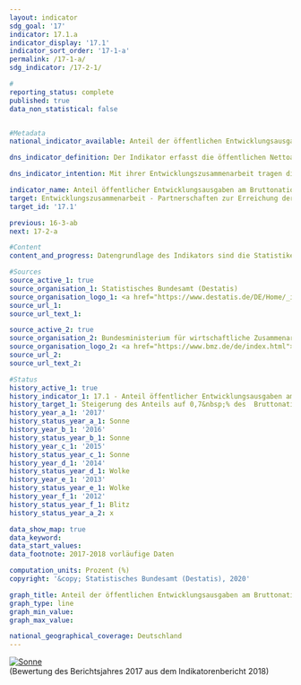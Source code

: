 ```yaml
---                   
layout: indicator                   
sdg_goal: '17'                   
indicator: 17.1.a                   
indicator_display: '17.1'                   
indicator_sort_order: '17-1-a'                   
permalink: /17-1-a/                   
sdg_indicator: /17-2-1/                   

#                   
reporting_status: complete                   
published: true                   
data_non_statistical: false                   


#Metadata                   
national_indicator_available: Anteil der öffentlichen Entwicklungsausgaben am Bruttonationaleinkommen                   

dns_indicator_definition: Der Indikator erfasst die öffentlichen Nettoausgaben für Entwicklungszusammenarbeit (Official Development Assistance, ODA) im Verhältnis zum Bruttonationaleinkommen (BNE).<sub> Text aus dem Indikatorenbericht 2018</sub>                   

dns_indicator_intention: Mit ihrer Entwicklungszusammenarbeit tragen die Industrienationen dazu bei, die weltweite Armut zu mindern, den Frieden zu sichern, humanitäre Notlagen zu lindern und Demokratie zu verwirklichen, die Globalisierung gerecht zu gestalten und die Umwelt zu schützen. Um dieser Verantwortung gerecht zu werden, will die Bundesregierung das ursprünglich bereits für 2015 festgelegte Ziel, den Anteil öffentlicher Entwicklungsausgaben am Bruttonationaleinkommen auf 0,7&nbsp;% zu steigern, bis zum Jahr 2030 erreichen.<sub> Text aus dem Indikatorenbericht 2018</sub>                   

indicator_name: Anteil öffentlicher Entwicklungsausgaben am Bruttonationaleinkommen                   
target: Entwicklungszusammenarbeit - Partnerschaften zur Erreichung der Ziele                   
target_id: '17.1'                   

previous: 16-3-ab                   
next: 17-2-a                   

#Content                    
content_and_progress: Datengrundlage des Indikators sind die Statistiken der Leistungen der deutschen Entwicklungszusammenarbeit, die im Auftrag des Bundesministeriums für wirtschaftliche Zusammenarbeit und Entwicklung vom Statistischen Bundesamt erstellt werden.<br><br>Die Anrechenbarkeit einer Leistung als ODA ist durch die entsprechenden Richtlinien des Entwicklungsausschusses (DAC) der Organisation für wirtschaftliche Zusammenarbeit und Entwicklung (OECD) definiert. Zur ODA zählen vor allem Ausgaben für die finanzielle und technische Zusammenarbeit mit Entwicklungs- und Schwellenländern, humanitäre Hilfe sowie Beiträge für Entwicklungszusammenarbeit an multilaterale Institutionen wie zum Beispiel die Vereinten Nationen, die Europäische Union, die Weltbank oder regionale Entwicklungsbanken. Daneben sind auch Ausgaben für bestimmte Friedensmissionen, der Erlass von Schulden sowie bestimmte Ausgaben für Entwicklung im Geberland, etwa Studienplatzkosten für Studierende aus Entwicklungs- und Schwellenländern oder Ausgaben für entwicklungsspezifische Forschung, als ODA anrechenbar. Im Jahr 2015 fand eine Anpassung der Berechnungsgrundlage der deutschen ODA statt, durch die die Kosten für Unterbringung, Versorgung und Bildung von Flüchtlingen umfassender berücksichtigt wurden. <br><br>Eine Expertengruppe des DAC hat Vorschläge zur Vereinheitlichung und besseren Vergleichbarkeit der Methoden zur Erhebung von ODA-anrechenbaren Ausgaben für Geflüchtete vorgelegt. Diese Vorschläge sollen ab Berichtsjahr 2018 von den Mitgliedsstaaten implementiert werden. Die OECD beziehungsweise der DAC definiert auch die Liste der ODA- fähigen Entwicklungs- und Schwellenländer. Diese umfasst zum einen die am wenigsten entwickelten Länder (LDCs) sowie weitere Länder mit niedrigem und mittlerem Bruttonationaleinkommen pro Kopf. Ausgeschlossen sind Mitglieder der G7 und Russland, der EU sowie EU-Beitrittskandidaten mit festem Beitrittsdatum. Die Liste wird dreijährlich aktualisiert. Veränderungen des Indikators können sich also auch dadurch ergeben, dass einzelne oder mehrere Länder in die Liste aufgenommen werden beziehungsweise aus ihr herausfallen.<br><br>Im Jahr 2017 lag der Anteil der öffentlichen Entwicklungsausgaben am deutschen BNE nach vorläufigen Werten bei 0,66&nbsp;%. Die Netto-ODA-Leistungen betrugen 2017 rund 21,9 Milliarden Euro (vorläufiger Wert), dies bedeutet einen Rückgang um 2,1&nbsp;% im Vergleich zum Vorjahr (22,4 Milliarden Euro). Hierbei ist zu beachten, dass Deutschland in den Jahren 2015 und 2016 einen großen Strom an Zuwandererinnen und Zuwanderern aus Krisengebieten erfahren hat. Leistungen für die Grundversorgung von Asylbewerberinnen und Asylbewerbern aus Entwicklungsländern in Deutschland können als ODA gemeldet werden. Dies ist einer der Hauptgründe für den starken Anstieg der Werte von 2015 und 2016 im Vergleich zu 2014, während für 2017, mit sinkender Zuwanderung, ein leichter Rückgang zu beobachten ist.<br><br>Im internationalen Vergleich war Deutschland 2017 (vorläufige Angaben) absolut gesehen der zweitgrößte Geber von ODA-Mitteln hinter den USA und vor Großbritannien. Bezogen auf das BNE liegt die von Deutschland 2017 erreichte Quote von 0,66&nbsp;% über dem Durchschnittswert der EU-Mitglieder des OECD-Entwicklungsausschusses (0,59%). Relativ gesehen liegt Deutschland damit auf Platz 6 von 29 DAC-Mitgliedsländern. Das internationale Ziel von 0,7&nbsp;% erreichten im Jahr 2017 Schweden, Luxemburg, Norwegen, Dänemark und Großbritannien. <br><br>Neben der öffentlichen Entwicklungszusammenarbeit werden auch von privater Seite Beiträge geleistet, zum Beispiel durch Kirchen, Stiftungen und Verbände. Diese private Entwicklungszusammenarbeit, die nicht ODA-anrechenbar ist, belief sich 2016 auf 1,3 Milliarden Euro, was einem Anteil von 0,04&nbsp;% am Bruttonationaleinkommen entsprach. Private Direktinvestitionen in den Entwicklungs- und Schwellenländern beliefen sich 2016 auf 10,2 Milliarden Euro (aktuellere Werte lagen zu Redaktionsschluss noch nicht vor).<sub> Text aus dem Indikatorenbericht 2018</sub>                   

#Sources
source_active_1: true                           
source_organisation_1: Statistisches Bundesamt (Destatis)                           
source_organisation_logo_1: <a href="https://www.destatis.de/DE/Home/_inhalt.html"><img src="https://g205sdgs.github.io/sdg-indicators/public/logos/destatis.png" alt="Logo Destatis" title="Klicken Sie hier um zu der Homepage der Organisation zu gelangen" /></a>                           
source_url_1:                            
source_url_text_1:                            

source_active_2: true                           
source_organisation_2: Bundesministerium für wirtschaftliche Zusammenarbeit und Entwicklung (BMZ)                           
source_organisation_logo_2: <a href="https://www.bmz.de/de/index.html"><img src="https://g205sdgs.github.io/sdg-indicators/public/logos/bmz.png" alt="Logo BMZ" title="Klicken Sie hier um zu der Homepage der Organisation zu gelangen" /></a>                           
source_url_2:                            
source_url_text_2:                            

#Status                   
history_active_1: true                   
history_indicator_1: 17.1 - Anteil öffentlicher Entwicklungsausgaben am Bruttonationaleinkommen                   
history_target_1: Steigerung des Anteils auf 0,7&nbsp;% des  Bruttonationaleinkommens bis 2030
history_year_a_1: '2017'                           
history_status_year_a_1: Sonne
history_year_b_1: '2016'                           
history_status_year_b_1: Sonne
history_year_c_1: '2015'                           
history_status_year_c_1: Sonne
history_year_d_1: '2014'                           
history_status_year_d_1: Wolke
history_year_e_1: '2013'                           
history_status_year_e_1: Wolke
history_year_f_1: '2012'                           
history_status_year_f_1: Blitz
history_status_year_a_2: x

data_show_map: true                   
data_keyword:                    
data_start_values:                    
data_footnote: 2017-2018 vorläufige Daten                   

computation_units: Prozent (%)                   
copyright: '&copy; Statistisches Bundesamt (Destatis), 2020'                   

graph_title: Anteil der öffentlichen Entwicklungsausgaben am Bruttonationaleinkommen                   
graph_type: line                   
graph_min_value:                    
graph_max_value:                    

national_geographical_coverage: Deutschland                   
---
```

<div>                           
  <div class="my-header">                           
    <a href="https://sustainabledevelopment-deutschland.github.io/status/"><img src="https://g205sdgs.github.io/sdg-indicators/public/Wettersymbole/Sonne.png" title="Bei Fortsetzung der Entwicklung beträgt die Abweichung vom Zielwert weniger als 5&nbsp;% der Differenz zwischen Zielwert und aktuellem Wert" alt="Sonne" />                           
    </a>                           
  </div>
  <div class="my-header-note">
    <span>(Bewertung des Berichtsjahres 2017 aus dem Indikatorenbericht 2018)</span>
  </div>                           
</div>